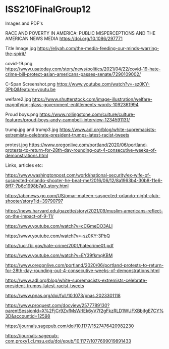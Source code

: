 # ISS210FinalGroup12
Images and PDF's

RACE AND POVERTY IN AMERICA: PUBLIC MISPERCEPTIONS AND THE AMERICAN NEWS MEDIA https://doi.org/10.1086/297771 

Title Image.jpg  https://eliyah.com/the-media-feeding-our-minds-warring-the-spirit/

covid-19.png  https://www.usatoday.com/story/news/politics/2021/04/22/covid-19-hate-crime-bill-protect-asian-americans-passes-senate/7290109002/

C-Span Screenshot.png  https://www.youtube.com/watch?v=-sz0KY-3PbQ&feature=youtu.be

welfare2.jpg  https://www.shutterstock.com/image-illustration/welfare-magnifying-glass-government-entitlements-words-1092361994

Proud boys.png  https://www.rollingstone.com/culture/culture-features/proud-boys-andy-campbell-interview-1234591131/

trump.jpg  and trump3.jpg  https://www.adl.org/blog/white-supremacists-extremists-celebrate-president-trumps-latest-racist-tweets

protest.jpg  https://www.oregonlive.com/portland/2020/06/portland-protests-to-return-for-28th-day-rounding-out-4-consecutive-weeks-of-demonstrations.html

Links, articles etc:

https://www.washingtonpost.com/world/national-security/ex-wife-of-suspected-orlando-shooter-he-beat-me/2016/06/12/8a1963b4-30b8-11e6-8ff7-7b6c1998b7a0_story.html

https://abcnews.go.com/US/omar-mateen-suspected-orlando-night-club-shooter/story?id=39790797

https://news.harvard.edu/gazette/story/2021/09/muslim-americans-reflect-on-the-impact-of-9-11/

https://www.youtube.com/watch?v=cCGmeDO3ALI

https://www.youtube.com/watch?v=-sz0KY-3PbQ

https://ucr.fbi.gov/hate-crime/2001/hatecrime01.pdf

https://www.youtube.com/watch?v=EY39fkmqKBM

https://www.oregonlive.com/portland/2020/06/portland-protests-to-return-for-28th-day-rounding-out-4-consecutive-weeks-of-demonstrations.html

https://www.adl.org/blog/white-supremacists-extremists-celebrate-president-trumps-latest-racist-tweets

https://www.pnas.org/doi/full/10.1073/pnas.2023301118

https://www.proquest.com/docview/2577789130?parentSessionId=X%2FjCr9ZvfMsWrlEk6yV7f2gFkzRLD1WUFXBbjfgE7CY%3D&accountid=12598

https://journals.sagepub.com/doi/10.1177/1527476420982230

https://journals-sagepub-com.proxy1.cl.msu.edu/doi/epub/10.1177/1077699019891433
